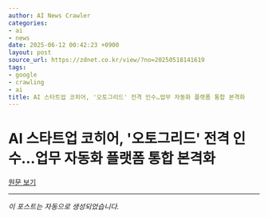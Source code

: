 ```yaml
---
author: AI News Crawler
categories:
- ai
- news
date: 2025-06-12 00:42:23 +0900
layout: post
source_url: https://zdnet.co.kr/view/?no=20250518141619
tags:
- google
- crawling
- ai
title: AI 스타트업 코히어, '오토그리드' 전격 인수…업무 자동화 플랫폼 통합 본격화
---
```


# AI 스타트업 코히어, '오토그리드' 전격 인수…업무 자동화 플랫폼 통합 본격화

[원문 보기](https://zdnet.co.kr/view/?no=20250518141619)

---
*이 포스트는 자동으로 생성되었습니다.*
